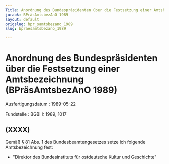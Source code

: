 ```yaml
---
Title: Anordnung des Bundespräsidenten über die Festsetzung einer Amtsbezeichnung
jurabk: BPräsAmtsbezAnO 1989
layout: default
origslug: bpr_samtsbezano_1989
slug: bpraesamtsbezano_1989

---
```


# Anordnung des Bundespräsidenten über die Festsetzung einer Amtsbezeichnung (BPräsAmtsbezAnO 1989)

Ausfertigungsdatum
:   1989-05-22

Fundstelle
:   BGBl I: 1989, 1017



## (XXXX)

Gemäß § 81 Abs. 1 des Bundesbeamtengesetzes setze ich folgende Amtsbezeichnung fest:

*   "Direktor des Bundesinstituts für ostdeutsche Kultur und Geschichte"




